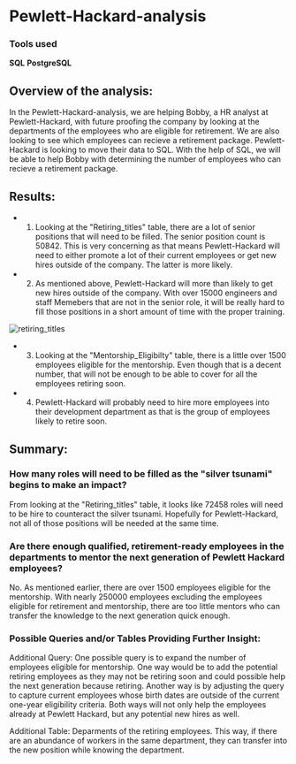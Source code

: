 # Pewlett-Hackard-analysis

### Tools used
**SQL**
**PostgreSQL**

## Overview of the analysis: 
In the Pewlett-Hackard-analysis, we are helping Bobby, a HR analyst at Pewlett-Hackard, with future proofing the company by looking at the departments of the  employees who are eligible for retirement. We are also looking to see which employees can recieve a retirement package. Pewlett-Hackard is looking to move their data to SQL. With the help of SQL, we will be able to help Bobby with determining the number of employees who can recieve a retirement package.

## Results: 

- 1. Looking at the "Retiring_titles" table, there are a lot of senior positions that will need to be filled. The senior position count is 50842. This is very concerning as that means Pewlett-Hackard will need to either promote a lot of their current employees or get new hires outside of the company. The latter is more likely.

- 2. As mentioned above, Pewlett-Hackard will more than likely to get new hires outside of the company. With over 15000 engineers and staff Memebers that are not in the senior role, it will be really hard to fill those positions in a short amount of time with the proper training.
 
 ![retiring_titles](https://user-images.githubusercontent.com/109183214/192666170-6a8e8463-5e53-4775-ae10-2c1cbc78e8b1.png)

- 3. Looking at the "Mentorship_Eligibilty" table, there is a little over 1500 employees eligible for the mentorship. Even though that is a decent number, that will not be enough to be able to cover for all the employees retiring soon.

- 4. Pewlett-Hackard will probably need to hire more employees into their development department as that is the group of employees likely to retire soon.

## Summary: 

### How many roles will need to be filled as the "silver tsunami" begins to make an impact?

From looking at the "Retiring_titles" table, it looks like 72458 roles will need to be hire to counteract the silver tsunami. Hopefully for Pewlett-Hackard, not all of those positions will be needed at the same time.

### Are there enough qualified, retirement-ready employees in the departments to mentor the next generation of Pewlett Hackard employees?

No. As mentioned earlier, there are over 1500 employees eligible for the mentorship. With nearly 250000 employees excluding the employees eligible for retirement and mentorship, there are too little mentors who can transfer the knowledge to the next generation quick enough.

### Possible Queries and/or Tables Providing Further Insight:
Additional Query: One possible query is to expand the number of employees eligible for mentorship. One way would be to add the potential retiring employees as they may not be retiring soon and could possible help the next generation because retiring. Another way is by adjusting the query to capture current employees whose birth dates are outside of the current one-year eligibility criteria. Both ways will not only help the employees already at Pewlett Hackard, but any potential new hires as well.

Additional Table: Deparments of the retiring employees. This way, if there are an abundance of workers in the same department, they can transfer into the new position while knowing the department.
